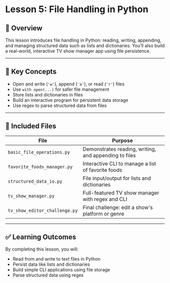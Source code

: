 # Lesson 5: File Handling in Python

## 📌 Overview
This lesson introduces file handling in Python: reading, writing, appending, and managing structured data such as lists and dictionaries. You’ll also build a real-world, interactive TV show manager app using file persistence.

---

## 🔑 Key Concepts

- Open and write (`'w'`), append (`'a'`), or read (`'r'`) files
- Use `with open(...)` for safer file management
- Store lists and dictionaries in files
- Build an interactive program for persistent data storage
- Use regex to parse structured data from files

---

## 📂 Included Files

| File                      | Purpose                                                |
|---------------------------|--------------------------------------------------------|
| `basic_file_operations.py` | Demonstrates reading, writing, and appending to files |
| `favorite_foods_manager.py` | Interactive CLI to manage a list of favorite foods     |
| `structured_data_io.py`    | File input/output for lists and dictionaries           |
| `tv_show_manager.py`       | Full-featured TV show manager with regex and CLI       |
| `tv_show_editor_challenge.py` | Final challenge: edit a show's platform or genre     |

---

## ✅ Learning Outcomes

By completing this lesson, you will:
- Read from and write to text files in Python
- Persist data like lists and dictionaries
- Build simple CLI applications using file storage
- Parse structured data using regex
